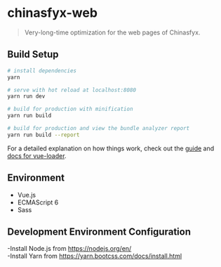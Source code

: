 # chinasfyx-web

> Very-long-time optimization for the web pages of Chinasfyx.

## Build Setup

``` bash
# install dependencies
yarn

# serve with hot reload at localhost:8080
yarn run dev

# build for production with minification
yarn run build

# build for production and view the bundle analyzer report
yarn run build --report
```

For a detailed explanation on how things work, check out the [guide](http://vuejs-templates.github.io/webpack/) and [docs for vue-loader](http://vuejs.github.io/vue-loader).

## Environment
+ Vue.js
+ ECMAScript 6
+ Sass

## Development Environment Configuration
-Install Node.js from https://nodejs.org/en/   
-Install Yarn from https://yarn.bootcss.com/docs/install.html   
